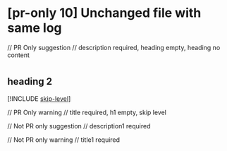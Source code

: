 # [pr-only 10] Unchanged file with same log

// PR Only suggestion
// description required, heading empty, heading no content
# 
## heading 2
[!INCLUDE [skip-level](./includes/skip-level.md)]

// PR Only warning
// title required, h1 empty, skip level

// Not PR only suggestion
// description1 required

// Not PR only warning
// title1 required



